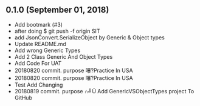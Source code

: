 ## 0.1.0 (September 01, 2018)
  - Add bootmark (#3)
  - after doing $ git push -f origin SIT
  - add JsonConvert.SerializeObject by Generic & Object types
  - Update README.md
  - Add wrong Generic Types
  - Add 2 Class Generic And Object Types
  - Add Code For UAT
  - 20180820 commit. purpose 嚗?Practice In USA
  - 20180820 commit. purpose 嚗?Practice In USA
  - Test Add Changing
  - 20180819 commit. purpose ∩╝Ü Add GenericVSObjectTypes project To GitHub

